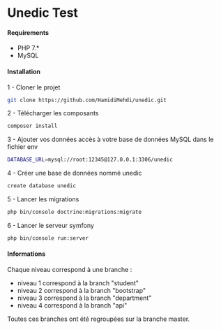 # Unedic Test

#### Requirements

* PHP 7.*
* MySQL

#### Installation

1 - Cloner le projet
```bash
git clone https://github.com/HamidiMehdi/unedic.git
```

2 - Télécharger les composants
```bash
composer install
```

3 - Ajouter vos données accès à votre base de données MySQL dans le fichier env
```bash
DATABASE_URL=mysql://root:12345@127.0.0.1:3306/unedic
```

4 - Créer une base de données nommé unedic
```bash
create database unedic
```

5 - Lancer les migrations
```bash
php bin/console doctrine:migrations:migrate
```

6 - Lancer le serveur symfony
```bash
php bin/console run:server
```

#### Informations

Chaque niveau correspond à une branche :
* niveau 1 correspond à la branch "student"
* niveau 2 correspond à la branch "bootstrap"
* niveau 3 correspond à la branch "department"
* niveau 4 correspond à la branch "api"

Toutes ces branches ont été regroupées sur la branche master.